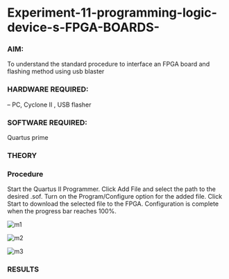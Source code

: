 # Experiment-11-programming-logic-device-s-FPGA-BOARDS-
 ### AIM: 
To understand the standard procedure to interface an FPGA board and flashing method using usb blaster 
### HARDWARE REQUIRED:  
– PC, Cyclone II , USB flasher
### SOFTWARE REQUIRED:   
Quartus prime

### THEORY 

### Procedure 
Start the Quartus II Programmer.
Click Add File and select the path to the desired .sof.
Turn on the Program/Configure option for the added file.
Click Start to download the selected file to the FPGA. Configuration is complete when the progress bar reaches 100%.
 

![m1](https://user-images.githubusercontent.com/93427923/174053519-184e4b0f-9bbb-4757-8ed0-5959870f0e27.png)

![m2](https://user-images.githubusercontent.com/93427923/174053541-65990e13-e590-44e7-b39a-78e738b9a51d.png)

![m3](https://user-images.githubusercontent.com/93427923/174053557-7815db65-ecd7-463b-bc4b-66a15b8d92a1.png)

### RESULTS 
